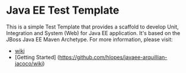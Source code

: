 # Java EE Test Template

This is a simple Test Template that provides a scaffold to develop Unit, Integration and System (Web) for Java EE application.
It's based on the JBoss Java EE Maven Archetype.
For more information, please visit:

* [wiki](https://github.com/hlopes/javaee-arquillian-jacoco/wiki)
* [Getting Started] (https://github.com/hlopes/javaee-arquillian-jacoco/wiki)
